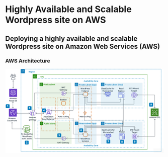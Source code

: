 # Highly Available and Scalable Wordpress site on AWS
## Deploying a highly available and scalable Wordpress site on Amazon Web Services (AWS)

### AWS Architecture
![AWS Architecture](aws-architecture-ha-wordpress.png)
